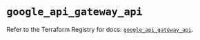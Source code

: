 # `google_api_gateway_api`

Refer to the Terraform Registry for docs: [`google_api_gateway_api`](https://registry.terraform.io/providers/hashicorp/google-beta/6.1.0/docs/resources/google_api_gateway_api).
